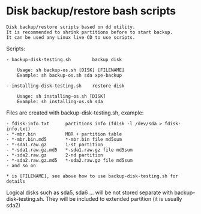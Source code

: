 # Disk backup/restore bash scripts

    Disk backup/restore scripts based on dd utility. 
    It is recommended to shrink partitions before to start backup. 
    It can be used any Linux live CD to use scripts.

Scripts:

    - backup-disk-testing.sh        backup disk
    
        Usage: sh backup-os.sh [DISK] [FILENAME]
        Example: sh backup-os.sh sda xpe-backup

    - installing-disk-testing.sh    restore disk

        Usage: sh installing-os.sh [DISK]
        Example: sh installing-os.sh sda


Files are created with backup-disk-testing.sh, example:

    - fdisk-info.txt      partitions info (fdisk -l /dev/sda > fdisk-info.txt)
    - *-mbr.bin           MBR + partition table
    - *-mbr.bin.md5       *-mbr.bin file md5sum
    - *-sda1.raw.gz       1-st partition
    - *-sda1.raw.gz.md5   *-sda1.raw.gz file md5sum
    - *-sda2.raw.gz       2-nd partition
    - *-sda2.raw.gz.md5   *-sda2.raw.gz file md5sum
    - and so on
    
    * is [FILENAME], see above how to use backup-disk-testing.sh for details 


Logical disks such as sda5, sda6 ... will be not stored separate with backup-disk-testing.sh. They will be included to extended partition (it is usually sda2) 
